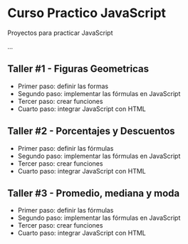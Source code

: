 # Curso Practico JavaScript
Proyectos para practicar JavaScript

...

## Taller #1 - Figuras Geometricas

- Primer paso: definir las formas
- Segundo paso: implementar las fórmulas en JavaScript
- Tercer paso: crear funciones
- Cuarto paso: integrar JavaScript con HTML

## Taller #2 - Porcentajes y Descuentos

- Primer paso: definir las fórmulas
- Segundo paso: implementar las fórmulas en JavaScript
- Tercer paso: crear funciones
- Cuarto paso: integrar JavaScript con HTML

## Taller #3 - Promedio, mediana y moda

- Primer paso: definir las fórmulas
- Segundo paso: implementar las fórmulas en JavaScript
- Tercer paso: crear funciones
- Cuarto paso: integrar JavaScript con HTML